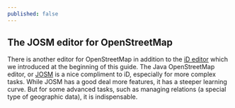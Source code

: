 ```yaml
---
published: false
---
```


## The JOSM editor for OpenStreetMap

There is another editor for OpenStreetMap in addition to the [iD editor](http://wiki.openstreetmap.org/wiki/ID) which we introduced at the beginning of this guide. The Java OpenStreetMap editor, or [JOSM](https://josm.openstreetmap.de/) is a nice compliment to iD, especially for more complex tasks. While JOSM has a good deal more features, it has a steeper learning curve. But for some advanced tasks, such as managing relations (a special type of geographic data), it is indispensable. 
